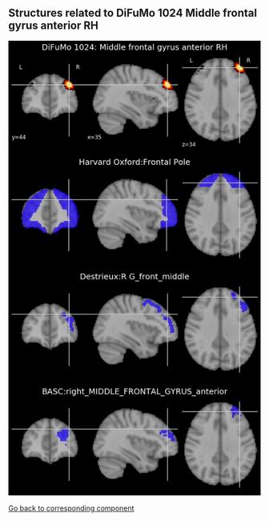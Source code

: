 


## Structures related to DiFuMo 1024 Middle frontal gyrus anterior RH

![806](806.jpg "Structures related to DiFuMo 1024 Middle frontal gyrus anterior RH")

[Go back to corresponding component](https://parietal-inria.github.io/DiFuMo/1024/html/806.html)
